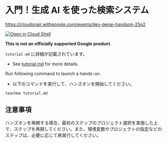 # 入門！生成 AI を使った検索システム

https://cloudonair.withgoogle.com/events/dev-genai-handson-25q2

[![Open in Cloud Shell](https://gstatic.com/cloudssh/images/open-btn.png)](https://ssh.cloud.google.com/cloudshell/open?cloudshell_git_repo=https://github.com/shonuma/vertex-ai-search-hands-on-202505&cloudshell_working_dir=handson&cloudshell_tutorial=tutorial.md)

**This is not an officially supported Google product**.

`tutorial.md` に詳細が記載されています。
- See [tutorial.md](tutorial.md) for more details.

Run following command to launch a hands-on.
- 以下のコマンドを実行して、ハンズオンを開始してください。

```
teachme tutorial.md
```

## 注意事項

ハンズオンを再開する場合、最初のステップのプロジェクト選択を実施した上で、ステップを再開してください。また、環境変数やプロジェクトの指定などのステップは、必要に応じて再実行してください。
